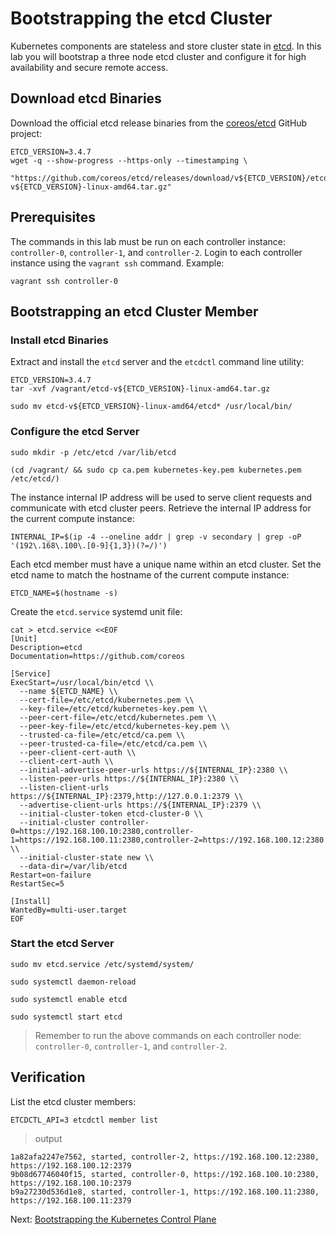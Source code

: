 # Bootstrapping the etcd Cluster

Kubernetes components are stateless and store cluster state in [etcd](https://github.com/coreos/etcd). In this lab you will bootstrap a three node etcd cluster and configure it for high availability and secure remote access.

## Download etcd Binaries

Download the official etcd release binaries from the [coreos/etcd](https://github.com/coreos/etcd) GitHub project:

```
ETCD_VERSION=3.4.7
wget -q --show-progress --https-only --timestamping \
  "https://github.com/coreos/etcd/releases/download/v${ETCD_VERSION}/etcd-v${ETCD_VERSION}-linux-amd64.tar.gz"
```

## Prerequisites

The commands in this lab must be run on each controller instance: `controller-0`, `controller-1`, and `controller-2`. Login to each controller instance using the `vagrant ssh` command. Example:

```
vagrant ssh controller-0
```

## Bootstrapping an etcd Cluster Member

### Install etcd Binaries
Extract and install the `etcd` server and the `etcdctl` command line utility:

```
ETCD_VERSION=3.4.7
tar -xvf /vagrant/etcd-v${ETCD_VERSION}-linux-amd64.tar.gz
```

```
sudo mv etcd-v${ETCD_VERSION}-linux-amd64/etcd* /usr/local/bin/
```

### Configure the etcd Server

```
sudo mkdir -p /etc/etcd /var/lib/etcd
```

```
(cd /vagrant/ && sudo cp ca.pem kubernetes-key.pem kubernetes.pem /etc/etcd/)
```

The instance internal IP address will be used to serve client requests and communicate with etcd cluster peers. Retrieve the internal IP address for the current compute instance:

```
INTERNAL_IP=$(ip -4 --oneline addr | grep -v secondary | grep -oP '(192\.168\.100\.[0-9]{1,3})(?=/)')
```

Each etcd member must have a unique name within an etcd cluster. Set the etcd name to match the hostname of the current compute instance:

```
ETCD_NAME=$(hostname -s)
```

Create the `etcd.service` systemd unit file:

```
cat > etcd.service <<EOF
[Unit]
Description=etcd
Documentation=https://github.com/coreos

[Service]
ExecStart=/usr/local/bin/etcd \\
  --name ${ETCD_NAME} \\
  --cert-file=/etc/etcd/kubernetes.pem \\
  --key-file=/etc/etcd/kubernetes-key.pem \\
  --peer-cert-file=/etc/etcd/kubernetes.pem \\
  --peer-key-file=/etc/etcd/kubernetes-key.pem \\
  --trusted-ca-file=/etc/etcd/ca.pem \\
  --peer-trusted-ca-file=/etc/etcd/ca.pem \\
  --peer-client-cert-auth \\
  --client-cert-auth \\
  --initial-advertise-peer-urls https://${INTERNAL_IP}:2380 \\
  --listen-peer-urls https://${INTERNAL_IP}:2380 \\
  --listen-client-urls https://${INTERNAL_IP}:2379,http://127.0.0.1:2379 \\
  --advertise-client-urls https://${INTERNAL_IP}:2379 \\
  --initial-cluster-token etcd-cluster-0 \\
  --initial-cluster controller-0=https://192.168.100.10:2380,controller-1=https://192.168.100.11:2380,controller-2=https://192.168.100.12:2380 \\
  --initial-cluster-state new \\
  --data-dir=/var/lib/etcd
Restart=on-failure
RestartSec=5

[Install]
WantedBy=multi-user.target
EOF
```

### Start the etcd Server

```
sudo mv etcd.service /etc/systemd/system/
```

```
sudo systemctl daemon-reload
```

```
sudo systemctl enable etcd
```

```
sudo systemctl start etcd
```

> Remember to run the above commands on each controller node: `controller-0`, `controller-1`, and `controller-2`.

## Verification

List the etcd cluster members:

```
ETCDCTL_API=3 etcdctl member list
```

> output

```
1a82afa2247e7562, started, controller-2, https://192.168.100.12:2380, https://192.168.100.12:2379
9b08d67746040f15, started, controller-0, https://192.168.100.10:2380, https://192.168.100.10:2379
b9a27230d536d1e8, started, controller-1, https://192.168.100.11:2380, https://192.168.100.11:2379
```

Next: [Bootstrapping the Kubernetes Control Plane](08-bootstrapping-kubernetes-controllers.md)
